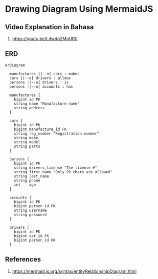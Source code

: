 # Drawing Diagram Using MermaidJS

## Video Explanation in Bahasa

1. <https://youtu.be/Ldwdo2MqUR0>

## ERD

```mermaid
erDiagram

  manufactures ||--o{ cars : makes
  cars ||--o{ drivers : allows
  persons ||--o{ drivers : is
  persons ||--o| accounts : has

  manufactures {
    bigint id PK
    string name "Manufacture name"
    string address
  }

  cars {
    bigint id PK
    bigint manufacture_id FK
    string reg_number "Registration number"
    string make
    string model
    string parts
  }

  persons {
    bigint id PK
    string drivers_license "The license #"
    string first_name "Only 99 chars are allowed"
    string last_name
    string phone
    int    age
  }

  accounts {
    bigint id PK
    bigint person_id FK
    string username
    string password
  }

  drivers {
    bigint id PK
    bigint car_id FK
    bigint person_id FK
  }
```

## References

1. <https://mermaid.js.org/syntax/entityRelationshipDiagram.html>
